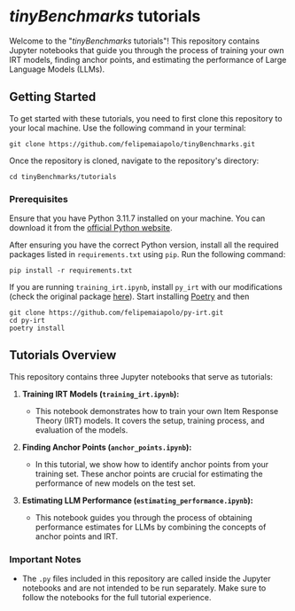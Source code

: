 # *tinyBenchmarks* tutorials

Welcome to the "*tinyBenchmarks* tutorials"! This repository contains Jupyter notebooks that guide you through the process of training your own IRT models, finding anchor points, and estimating the performance of Large Language Models (LLMs).

## Getting Started

To get started with these tutorials, you need to first clone this repository to your local machine. Use the following command in your terminal:

```shell
git clone https://github.com/felipemaiapolo/tinyBenchmarks.git
```

Once the repository is cloned, navigate to the repository's directory:

```shell
cd tinyBenchmarks/tutorials
```

### Prerequisites

Ensure that you have Python 3.11.7 installed on your machine. You can download it from the [official Python website](https://www.python.org/downloads/).

After ensuring you have the correct Python version, install all the required packages listed in `requirements.txt` using `pip`. Run the following command:

```shell
pip install -r requirements.txt
```

If you are running `training_irt.ipynb`, install `py_irt` with our modifications  (check the original package [here](https://github.com/nd-ball/py-irt)). Start installing [Poetry](https://python-poetry.org/docs/#installation) and then

```shell
git clone https://github.com/felipemaiapolo/py-irt.git
cd py-irt
poetry install
```


## Tutorials Overview

This repository contains three Jupyter notebooks that serve as tutorials:

1. **Training IRT Models (`training_irt.ipynb`):**
   - This notebook demonstrates how to train your own Item Response Theory (IRT) models. It covers the setup, training process, and evaluation of the models.

2. **Finding Anchor Points (`anchor_points.ipynb`):**
   - In this tutorial, we show how to identify anchor points from your training set. These anchor points are crucial for estimating the performance of new models on the test set.

3. **Estimating LLM Performance (`estimating_performance.ipynb`):**
   - This notebook guides you through the process of obtaining performance estimates for LLMs by combining the concepts of anchor points and IRT.

### Important Notes

- The `.py` files included in this repository are called inside the Jupyter notebooks and are not intended to be run separately. Make sure to follow the notebooks for the full tutorial experience.



